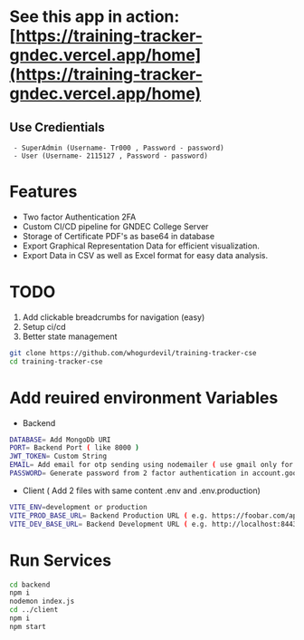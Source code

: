 # See this app in action: [https://training-tracker-gndec.vercel.app/home](https://training-tracker-gndec.vercel.app/home)

## Use Credientials

```
 - SuperAdmin (Username- Tr000 , Password - password)
 - User (Username- 2115127 , Password - password)
```
# Features

- Two factor Authentication 2FA
- Custom CI/CD pipeline for GNDEC College Server
- Storage of Certificate PDF's as base64 in database
- Export Graphical Representation Data for efficient visualization.
- Export Data in CSV as well as Excel format for easy data analysis.



# TODO

1. Add clickable breadcrumbs for navigation (easy)
2. Setup ci/cd
3. Better state management

```bash
git clone https://github.com/whogurdevil/training-tracker-cse
cd training-tracker-cse
```
# Add reuired environment Variables 

- Backend

```bash
DATABASE= Add MongoDb URI
PORT= Backend Port ( like 8000 )
JWT_TOKEN= Custom String
EMAIL= Add email for otp sending using nodemailer ( use gmail only for sending mail )
PASSWORD= Generate password from 2 factor authentication in account.google.com in App Section 
```

- Client ( Add 2 files with same content .env and .env.production)

```bash
VITE_ENV=development or production
VITE_PROD_BASE_URL= Backend Production URL ( e.g. https://foobar.com/api/ )
VITE_DEV_BASE_URL= Backend Development URL ( e.g. http://localhost:8443/api/ )

```

# Run Services

```bash
cd backend
npm i
nodemon index.js
cd ../client
npm i
npm start
```
